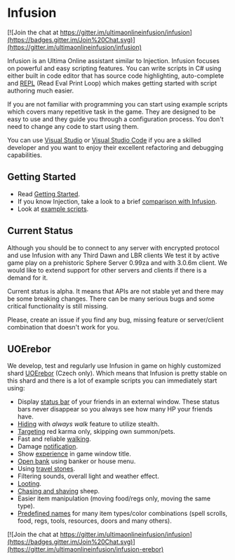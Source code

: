 # Infusion

[![Join the chat at https://gitter.im/ultimaonlineinfusion/infusion](https://badges.gitter.im/Join%20Chat.svg)](https://gitter.im/ultimaonlineinfusion/infusion)

Infusion is an Ultima Online assistant similar to Injection. Infusion focuses on powerful and easy scripting features.
You can write scripts in C# using either built in code editor that has source code highlighting, auto-complete and
[REPL](https://en.wikipedia.org/wiki/Read%E2%80%93eval%E2%80%93print_loop) (Read Eval Print Loop) which
makes getting started with script authoring much easier.

If you are not familiar with programming you can start using example scripts which covers many repetitive task in the game. They are designed to be easy to use and they guide you through a configuration process. You don't need to change any code to start using them.

You can use [Visual Studio](https://www.visualstudio.com/cs/thank-you-downloading-visual-studio/?sku=Community) or
[Visual Studio Code](https://code.visualstudio.com/) if you are a skilled developer and you want to enjoy their excellent refactoring and
debugging capabilities.

## Getting Started

- Read [Getting Started](https://github.com/JakubLinhart/Infusion/wiki/Getting-started).
- If you know Injection, take a look to a brief [comparison with Infusion](https://github.com/uoinfusion/Infusion/wiki/Comparison-with-Injection).
- Look at [example scripts](https://github.com/uoinfusion/Infusion/tree/master/ExampleScripts).


## Current Status

Although you should be to connect to any server with encrypted protocol and use Infusion with any Third Dawn and LBR clients
We test it by active game play on a prehistoric Sphere Server 0.99za and with 3.0.6m client.
We would like to extend support for other servers and clients if there is a demand for it.

Current status is alpha. It means that APIs are not stable yet and there may be some breaking changes. There can be many serious bugs and some critical functionality is still missing.

Please, create an issue if you find any bug, missing feature or server/client combination that doesn't work
for you.

## UOErebor

We develop, test and regularly use Infusion in game on highly customized shard [UOErebor](http://uoerebor.cz/) (Czech only). Which means that Infusion is pretty
stable on this shard and there is a lot of example scripts you can immediately start using:

- Display [status bar](ExampleScripts/UOErebor/party.csx) of your friends in an external window. These status bars never disappear so you always see how many HP your friends have.
- [Hiding](ExampleScripts/UOErebor/hidding.csx) with *always walk* feature to utilize stealth. 
- [Targeting](ExampleScripts/UOErebor/targeting.csx) red karma only, skipping own summon/pets.
- Fast and reliable [walking](ExampleScripts/UOErebor/walking.csx).
- Damage [notification](ExampleScripts/UOErebor/hpnotify.csx).
- Show [experience](ExampleScripts/UOErebor/explevel.csx) in game window title.
- [Open bank](ExampleScripts/UOErebor/banking.csx) using banker or house menu.
- Using [travel stones](ExampleScripts/UOErebor/travelstone.csx).
- Filtering sounds, overall light and weather effect.
- [Looting](ExampleScripts/UOErebor/looting.csx).
- [Chasing and shaving](ExampleScripts/UOErebor/sheepshaving.csx) sheep.
- Easier item manipulation (moving food/regs only, moving the same type).
- [Predefined names](ExampleScripts/UOErebor/Specs.csx) for many item types/color combinations (spell scrolls, food, regs, tools, resources, doors and many others).

[![Join the chat at https://gitter.im/ultimaonlineinfusion/infusion](https://badges.gitter.im/Join%20Chat.svg)](https://gitter.im/ultimaonlineinfusion/infusion-erebor)